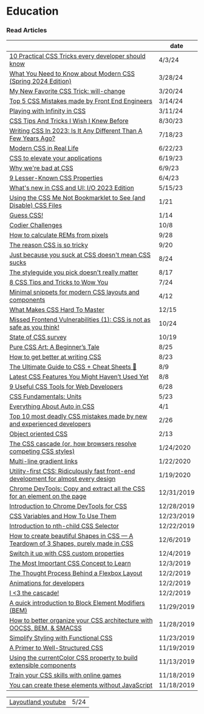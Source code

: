 # Education

### Read Articles

|                                                                                                                                                                                                                                                   | date       |
| ------------------------------------------------------------------------------------------------------------------------------------------------------------------------------------------------------------------------------------------------- | ---------- |
| [10 Practical CSS Tricks every developer should know](https://flexiple.com/javascript/10-practical-css-tricks-every-developer-should-know)                                                                                                        | 4/3/24     |
| [What You Need to Know about Modern CSS (Spring 2024 Edition)](https://frontendmasters.com/blog/what-you-need-to-know-about-modern-css-spring-2024-edition/?utm\_source=tldrwebdev)                                                               | 3/28/24    |
| [My New Favorite CSS Trick: will-change](https://dev.to/highflyer910/my-new-favorite-css-trick-will-change-5791)                                                                                                                                  | 3/20/24    |
| [Top 5 CSS Mistakes made by Front End Engineers](https://www.greatfrontend.com/blog/top-css-mistakes-made-by-front-end-engineers?utm\_source=convertkit\&utm\_medium=email\&utm\_campaign=Syntax%20Snack%20Pack%20-%20Issue%20#15%20-%2013339703) | 3/14/24    |
| [Playing with Infinity in CSS](https://codersblock.com/blog/playing-with-infinity-in-css/?utm\_source=tldrwebdev)                                                                                                                                 | 3/11/24    |
| [CSS Tips And Tricks I Wish I Knew Before](https://www.youtube.com/watch?v=2KWdT4PkXgY)                                                                                                                                                           | 8/30/23    |
| [Writing CSS In 2023: Is It Any Different Than A Few Years Ago?](https://www.smashingmagazine.com/2023/07/writing-css-2023/)                                                                                                                      | 7/18/23    |
| [Modern CSS in Real Life](https://chriscoyier.net/2023/06/06/modern-css-in-real-life/)                                                                                                                                                            | 6/22/23    |
| [CSS to elevate your applications](https://medium.com/@regansvoboda/css-to-make-your-applications-stand-out-or-css-to-elevate-your-application-3c4e0d92f2a2)                                                                                      | 6/19/23    |
| [Why we're bad at CSS](https://www.mikeaparicio.com/posts/2023-05-22-why-were-bad-at-css/)                                                                                                                                                        | 6/9/23     |
| [9 Lesser-Known CSS Properties](https://levelup.gitconnected.com/9-lesser-known-css-properties-83b7eef54bf2)                                                                                                                                      | 6/4/23     |
| [What's new in CSS and UI: I/O 2023 Edition](https://developer.chrome.com/en/blog/whats-new-css-ui-2023/)                                                                                                                                         | 5/15/23    |
| [Using the CSS Me Not Bookmarklet to See (and Disable) CSS Files](https://css-tricks.com/css-me-not-bookmarklet/)                                                                                                                                 | 1/21       |
| [Guess CSS!](https://www.guess-css.app)                                                                                                                                                                                                           | 1/14       |
| [Codier Challenges](https://codier.io)                                                                                                                                                                                                            | 10/8       |
| [How to calculate REMs from pixels](https://typeofnan.dev/how-to-calculate-rems-from-pixels/)                                                                                                                                                     | 9/28       |
| [The reason CSS is so tricky](https://www.joshwcomeau.com/newsletter-issues/cfj-launch-01-the-reason-css-is-so-tricky/)                                                                                                                           | 9/20       |
| [Just because you suck at CSS doesn't mean CSS sucks](https://gomakethings.com/just-because-you-suck-at-css-doesnt-mean-css-sucks/)                                                                                                               | 8/24       |
| [The styleguide you pick doesn't really matter](https://gomakethings.com/the-styleguide-you-pick-doesnt-really-matter/)                                                                                                                           | 8/17       |
| [8 CSS Tips and Tricks to Wow You](https://radiant-brushlands-42789.herokuapp.com/betterprogramming.pub/8-css-tips-and-tricks-to-wow-you-3629175dd6e2)                                                                                            | 7/24       |
| [Minimal snippets for modern CSS layouts and components](https://smolcss.dev)                                                                                                                                                                     | 4/12       |
| [What Makes CSS Hard To Master](https://timseverien.com/posts/2020-12-06-what-makes-css-hard-to-master/)                                                                                                                                          | 12/15      |
| [Missed Frontend Vulnerabilities (1): CSS is not as safe as you think!](https://dev.to/mizadmehr/missed-frontend-vulnerabilities-1-css-is-not-as-safe-as-you-think-3l64)                                                                          | 10/24      |
| [State of CSS survey](https://survey.stateofjs.com/survey/state-of-css/2020/hhRnsxK2CHNLgwdhW/thanks)                                                                                                                                             | 10/19      |
| [Pure CSS Art: A Beginner’s Tale](https://blog.prototypr.io/pure-css-art-a-beginners-tale-2740ebf44199)                                                                                                                                           | 8/25       |
| [How to get better at writing CSS](https://medium.com/@thomlom/how-to-get-better-at-writing-css-a1732c32a72f)                                                                                                                                     | 8/23       |
| [The Ultimate Guide to CSS + Cheat Sheets 📑](https://medium.com/level-up-web/the-ultimate-guide-to-css-103b0f883de3)                                                                                                                             | 8/9        |
| [Latest CSS Features You Might Haven’t Used Yet](https://medium.com/swlh/latest-css-features-you-might-havent-used-yet-3af8227a67f3)                                                                                                              | 8/8        |
| [9 Useful CSS Tools for Web Developers](https://levelup.gitconnected.com/9-useful-css-tools-for-web-developers-4ae3e8747b8a)                                                                                                                      | 6/28       |
| [CSS Fundamentals: Units](https://itnext.io/css-fundametals-units-5f300594e68b)                                                                                                                                                                   | 5/23       |
| [Everything About Auto in CSS](https://ishadeed.com/article/auto-css/)                                                                                                                                                                            | 4/1        |
| [Top 10 most deadly CSS mistakes made by new and experienced developers](http://pop.frontendweekly.co/2Ld8My)                                                                                                                                     | 2/26       |
| [Object oriented CSS](https://www.slideshare.net/stubbornella/object-oriented-css)                                                                                                                                                                | 2/13       |
| [The CSS cascade (or, how browsers resolve competing CSS styles)](https://gomakethings.com/the-css-cascade-or-how-browsers-resolve-competing-css-styles/?mc\_cid=24d422864f\&mc\_eid=e9174ba77f)                                                  | 1/24/2020  |
| [Multi-line gradient links](https://zellwk.com/blog/multi-line-gradient-links/?ck\_subscriber\_id=420572458)                                                                                                                                      | 1/22/2020  |
| [Utility-first CSS: Ridiculously fast front-end development for almost every design](https://blog.usejournal.com/utility-first-css-ridiculously-fast-front-end-development-for-almost-every-design-503130d8fefc)                                  | 1/19/2020  |
| [Chrome DevTools: Copy and extract all the CSS for an element on the page](https://umaar.com/dev-tips/201-extract-element-styles/)                                                                                                                | 12/31/2019 |
| [Introduction to Chrome DevTools for CSS](https://medium.com/better-programming/introduction-to-chrome-devtools-for-css-8d0f90ac860b)                                                                                                             | 12/28/2019 |
| [CSS Variables and How To Use Them](https://medium.com/@shahedn/css-variables-and-how-to-use-them-bd9724cb6566)                                                                                                                                   | 12/23/2019 |
| [Introduction to nth-child CSS Selector](https://medium.com/better-programming/introduction-to-nth-child-css-selector-9a94c9f00268)                                                                                                               | 12/22/2019 |
| [How to create beautiful Shapes in CSS — A Teardown of 3 Shapes, purely made in CSS](https://itnext.io/how-to-create-beautiful-shapes-in-css-a-teardown-of-3-shapes-purely-made-in-css-c3ac7cb99c4)                                               | 12/6/2019  |
| [Switch it up with CSS custom properties](https://css.christmas/2019/2)                                                                                                                                                                           | 12/4/2019  |
| [The Most Important CSS Concept to Learn](https://medium.com/free-code-camp/the-most-important-css-concept-to-learn-8e929c944a19)                                                                                                                 | 12/3/2019  |
| [The Thought Process Behind a Flexbox Layout](https://css-tricks.com/the-thought-process-behind-a-flexbox-layout/)                                                                                                                                | 12/2/2019  |
| [Animations for developers](https://dev.to/iamschulz/animation-for-developers-c4b)                                                                                                                                                                | 12/2/2019  |
| [I <3 the cascade!](https://gomakethings.com/i-3-the-cascade)                                                                                                                                                                                     | 12/2/2019  |
| [A quick introduction to Block Element Modifiers (BEM)](https://medium.com/free-code-camp/a-quick-introduction-to-block-element-modifiers-bem-9df46d29b64c)                                                                                       | 11/29/2019 |
| [How to better organize your CSS architecture with OOCSS, BEM, & SMACSS](https://medium.com/free-code-camp/how-to-better-organize-your-css-architecture-with-oocss-bem-smacss-65e8a5c207c0)                                                       | 11/28/2019 |
| [Simplify Styling with Functional CSS](https://blog.prototypr.io/simplify-styling-with-functional-css-7b3e4edc2243)                                                                                                                               | 11/23/2019 |
| [A Primer to Well-Structured CSS](https://journal.highlandsolutions.com/a-primer-to-well-structured-css-96ce61b184f6)                                                                                                                             | 11/19/2019 |
| [Using the currentColor CSS property to build extensible components](https://gomakethings.com/using-the-currentcolor-css-property-to-build-extensible-components/)                                                                                | 11/13/2019 |
| [Train your CSS skills with online games](https://dev.to/paco\_ita/train-your-css-skills-with-online-games-4ah3)                                                                                                                                  | 11/18/2019 |
| [You can create these elements without JavaScript](https://dev.to/adrianbdesigns/you-can-create-these-elements-without-javascript-525a)                                                                                                           | 11/18/2019 |

|                                                                                |      |
| ------------------------------------------------------------------------------ | ---- |
| [Layoutland youtube](https://www.youtube.com/channel/UC7TizprGknbDalbHplROtag) | 5/24 |
